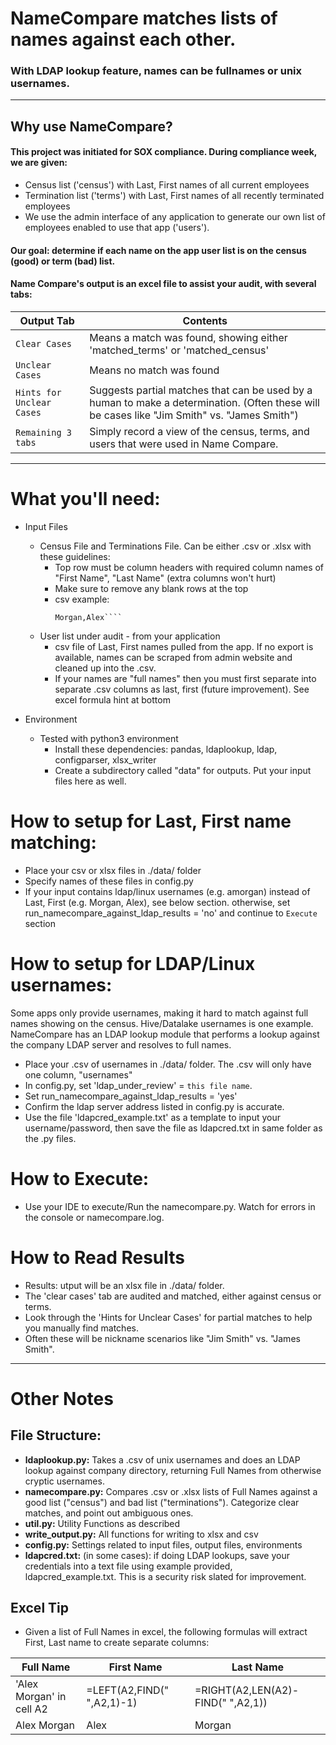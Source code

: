 # NameCompare matches lists of names against each other. 
### With LDAP lookup feature, names can be fullnames or unix usernames.

---

## Why use NameCompare?
#### This project was initiated for SOX compliance. During compliance week, we are given:
* Census list ('census') with Last, First names of all current employees
* Termination list ('terms') with Last, First names of all recently terminated employees
* We use the admin interface of any application to generate our own list of employees enabled to use that app ('users').  

#### Our goal: determine if each name on the app user list is on the census (good) or term (bad) list. 
####
#### Name Compare's output is an excel file to assist your audit, with several tabs:
| Output Tab | Contents |
|------------|----------|
|`Clear Cases` | Means a match was found, showing either 'matched_terms' or 'matched_census'|
|`Unclear Cases` | Means no match was found |
|`Hints for Unclear Cases` | Suggests partial matches that can be used by a human to make a determination. (Often these will be cases like "Jim Smith" vs. "James Smith")|
|`Remaining 3 tabs` | Simply record a view of the census, terms, and users that were used in Name Compare.|



---
# What you'll need: 
* Input Files
	* Census File and Terminations File.  Can be either .csv or .xlsx with these guidelines:
		* Top row must be column headers with required column names of "First Name", "Last Name" (extra columns won't hurt)
    	* Make sure to remove any blank rows at the top
    	* csv example:
			````Last,First
			Morgan,Alex````
	* User list under audit - from your application
		* csv file of Last, First names pulled from the app. If no export is available, names can be scraped from admin website and cleaned up into the .csv.
		* If your names are "full names" then you must first separate into separate .csv columns as last, first (future improvement). See excel formula hint at bottom
			
* Environment
	* Tested with python3 environment
    	* Install these dependencies:  pandas, ldaplookup, ldap, configparser, xlsx_writer
    	* Create a subdirectory called "data" for outputs.  Put your input files here as well.

# How to setup for Last, First name matching: 
* Place your csv or xlsx files in ./data/ folder 
* Specify names of these files in config.py 
* If your input contains ldap/linux usernames (e.g. amorgan) instead of Last, First (e.g. Morgan, Alex), see below section. otherwise, set run_namecompare_against_ldap_results = 'no' and continue to `Execute` section

# How to setup for LDAP/Linux usernames:
Some apps only provide usernames, making it hard to match against full names showing on the census. Hive/Datalake usernames is one example. NameCompare has an LDAP lookup module that performs a lookup against the company LDAP server and resolves to full names.
*  Place your .csv of usernames in ./data/ folder. The .csv will only have one column, "usernames" 
*  In config.py, set 'ldap_under_review' = `this file name`. 
*  Set run_namecompare_against_ldap_results = 'yes' 
*  Confirm the ldap server address listed in config.py is accurate. 
*  Use the file 'ldapcred_example.txt' as a template to input your username/password, then save the file as ldapcred.txt in same folder as the .py files.

# How to Execute:
* Use your IDE to execute/Run the namecompare.py.  Watch for errors in the console or namecompare.log. 

# How to Read Results
* Results: utput will be an xlsx file in ./data/ folder.
* The 'clear cases' tab are audited and matched, either against census or terms.
* Look through the 'Hints for Unclear Cases' for partial matches to help you manually find matches. 
* Often these will be nickname scenarios like "Jim Smith" vs. "James Smith".

---
# Other Notes


## File Structure: 
* **ldaplookup.py:** Takes a .csv of unix usernames and does an LDAP lookup against company directory, returning Full Names from otherwise cryptic usernames. 
* **namecompare.py:** Compares .csv or .xlsx lists of Full Names against a good list ("census") and bad list ("terminations"). Categorize clear matches, and point out ambiguous ones. 
* **util.py:** Utility Functions as described 
* **write_output.py:** All functions for writing to xlsx and csv 
* **config.py:** Settings related to input files, output files, environments
* **ldapcred.txt:** (in some cases):  if doing LDAP lookups, save your credentials into a text file using example provided, ldapcred_example.txt.  This is a security risk slated for improvement.


## Excel Tip 
* Given a list of Full Names in excel, the following formulas will extract First, Last name to create separate columns: 

| Full Name | First Name | Last Name |
|------------|----------|----------|
|'Alex Morgan' in cell A2|=LEFT(A2,FIND(" ",A2,1)-1) |=RIGHT(A2,LEN(A2)-FIND(" ",A2,1))|
|Alex Morgan|Alex|Morgan|